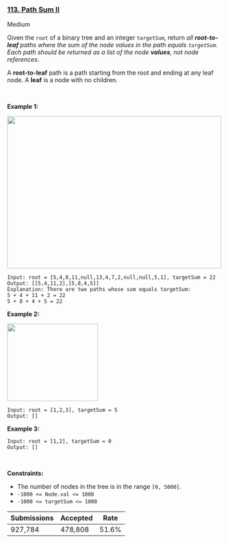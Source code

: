 ### [113. Path Sum II](https://leetcode.com/problems/path-sum-ii/)

Medium

Given the `` root `` of a binary tree and an integer `` targetSum ``, return _all __root-to-leaf__ paths where the sum of the node values in the path equals _`` targetSum ``_. Each path should be returned as a list of the node __values__, not node references_.

A __root-to-leaf__ path is a path starting from the root and ending at any leaf node. A __leaf__ is a node with no children.

 

__Example 1:__

<img alt="" src="https://assets.leetcode.com/uploads/2021/01/18/pathsumii1.jpg" style="width: 500px; height: 356px;"/>

```
Input: root = [5,4,8,11,null,13,4,7,2,null,null,5,1], targetSum = 22
Output: [[5,4,11,2],[5,8,4,5]]
Explanation: There are two paths whose sum equals targetSum:
5 + 4 + 11 + 2 = 22
5 + 8 + 4 + 5 = 22
```

__Example 2:__

<img alt="" src="https://assets.leetcode.com/uploads/2021/01/18/pathsum2.jpg" style="width: 212px; height: 181px;"/>

```
Input: root = [1,2,3], targetSum = 5
Output: []
```

__Example 3:__

```
Input: root = [1,2], targetSum = 0
Output: []
```

 

__Constraints:__

*   The number of nodes in the tree is in the range `` [0, 5000] ``.
*   `` -1000 <= Node.val <= 1000 ``
*   `` -1000 <= targetSum <= 1000 ``

| Submissions    | Accepted     | Rate   |
| -------------- | ------------ | ------ |
| 927,784 | 478,808 | 51.6% |